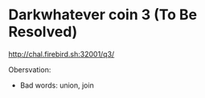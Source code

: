 # Darkwhatever coin 3 (To Be Resolved)
http://chal.firebird.sh:32001/q3/

Obersvation:
- Bad words: union, join
